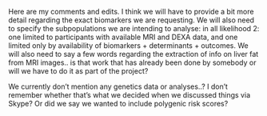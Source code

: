 
Here are my comments and edits. I think we will have to provide a bit more
detail regarding the exact biomarkers we are requesting. We will also need to
specify the subpopulations we are intending to analyse: in all likelihood 2: one
limited to participants with available MRI and DEXA data, and one limited only
by availability of biomarkers + determinants + outcomes. We will also need to
say a few words regarding the extraction of info on liver fat from MRI images..
is that work that has already been done by somebody or will we have to do it as
part of the project?

We currently don’t mention any genetics data or analyses..? I don’t remember
whether that’s what we decided when we discussed things via Skype? Or did we say
we wanted to include polygenic risk scores?
